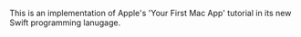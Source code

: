 This is an implementation of Apple's 'Your First Mac App' tutorial in its new Swift programming lanugage.
